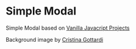 # Simple Modal

Simple Modal based on [Vanilla Javacript Projects](https://www.vanillajavascriptprojects.com/)

Background image by [Cristina Gottardi](https://unsplash.com/@cristina_gottardi)
